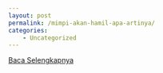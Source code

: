```yaml
---
layout: post
permalink: /mimpi-akan-hamil-apa-artinya/
categories:
    - Uncategorized
---
```


[Baca Selengkapnya](/02)